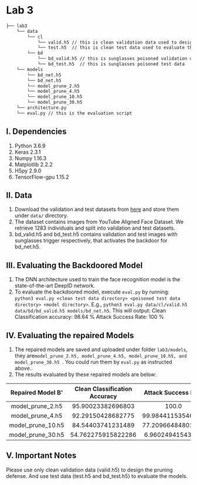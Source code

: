 # Lab 3


```bash
├── lab3
    └── data 
        └── cl
            └── valid.h5 // this is clean validation data used to design the defense
            └── test.h5  // this is clean test data used to evaluate the BadNet
        └── bd
            └── bd_valid.h5 // this is sunglasses poisoned validation data
            └── bd_test.h5  // this is sunglasses poisoned test data
    └── models
        └── bd_net.h5
        └── bd_net.h5
        └── model_prune_2.h5
        └── model_prune_4.h5
        └── model_prune_10.h5
        └── model_prune_30.h5
    └── architecture.py
    └── eval.py // this is the evaluation script
```

## I. Dependencies
   1. Python 3.6.9
   2. Keras 2.3.1
   3. Numpy 1.16.3
   4. Matplotlib 2.2.2
   5. H5py 2.9.0
   6. TensorFlow-gpu 1.15.2

## II. Data
   1. Download the validation and test datasets from [here](https://drive.google.com/drive/folders/1Rs68uH8Xqa4j6UxG53wzD0uyI8347dSq?usp=sharing) and store them under `data/` directory.
   2. The dataset contains images from YouTube Aligned Face Dataset. We retrieve 1283 individuals and split into validation and test datasets.
   3. bd_valid.h5 and bd_test.h5 contains validation and test images with sunglasses trigger respectively, that activates the backdoor for bd_net.h5. 
  

## III. Evaluating the Backdoored Model
   1. The DNN architecture used to train the face recognition model is the state-of-the-art DeepID network. 
   2. To evaluate the backdoored model, execute `eval.py` by running:  
      `python3 eval.py <clean test data directory> <poisoned test data directory> <model directory>`.
      E.g., `python3 eval.py data/cl/valid.h5 data/bd/bd_valid.h5 models/bd_net.h5`. This will output:
      Clean Classification accuracy: 98.64 %
      Attack Success Rate: 100 %

## IV. Evaluating the repaired Models
1. The repaired models are saved and uploaded under folder `lab3/models`, they are```model_prune_2.h5, model_prune_4.h5, model_prune_10.h5, and model_prune_30.h5 ```. You could run them by `eval.py` as instructed above.. 
2. The results evaluated by these repaired models are below:

|  Repaired Model B' | Clean Classification Accuracy | Attack Success Rate |
|:------------------:|:-----------------------------:|:-------------------:|
|  model_prune_2.h5  |       95.90023382696803       |        100.0        |
|  model_prune_4.h5  |       92.29150428682775       |  99.98441153546376  |
|  model_prune_10.h5 |       84.54403741231489       |  77.20966484801247  |
|  model_prune_30.h5 |       54.762275915822286      |   6.96024941543258  |    

## V. Important Notes
Please use only clean validation data (valid.h5) to design the pruning defense. And use test data (test.h5 and bd_test.h5) to evaluate the models. 
